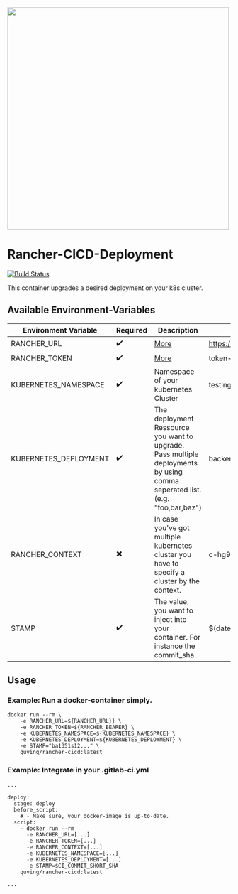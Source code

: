 <img src="https://i.imgur.com/Sv1Oqiu.png" width="500"/>

# Rancher-CICD-Deployment
[![Build Status](https://drone.quving.com/api/badges/Quving/rancher-cicd-deployment/status.svg)](https://drone.quving.com/Quving/rancher-cicd-deployment)

This container upgrades a desired deployment on your k8s cluster.

## Available Environment-Variables
| Environment Variable  | Required | Description | Example |
|---------------------- |----------|-------------|---|
| RANCHER_URL           |  :heavy_check_mark:        | [More](https://rancher.com/docs/rancher/v2.x/en/cli/#cli-authentication)          | https://rancher.example.com/v3 |
| RANCHER_TOKEN         |  :heavy_check_mark:        | [More](https://rancher.com/docs/rancher/v2.x/en/cli/#cli-authentication)          |  token-8rhz5:jnpc...l74d |
| KUBERNETES_NAMESPACE  |  :heavy_check_mark:        |  Namespace of your kubernetes Cluster                                             |  testing |   |
| KUBERNETES_DEPLOYMENT |  :heavy_check_mark:        | The deployment Ressource you want to upgrade. Pass multiple deployments by using comma seperated list. (e.g. "foo,bar,baz") | backend-api, nginx-web  |   |
| RANCHER_CONTEXT       |  :heavy_multiplication_x:  | In case you've got multiple kubernetes cluster you have to specify a cluster by the context.  |  c-hg9ng:p-49nnp |   |
| STAMP                 |  :heavy_check_mark:        | The value, you want to inject into your container. For instance the commit_sha.   | $(date) |   |

## Usage
### Example: Run a docker-container simply.
```
docker run --rm \
    -e RANCHER_URL=${RANCHER_URL}} \
    -e RANCHER_TOKEN=${RANCHER_BEARER} \
    -e KUBERNETES_NAMESPACE=${KUBERNETES_NAMESPACE} \
    -e KUBERNETES_DEPLOYMENT=${KUBERNETES_DEPLOYMENT} \
    -e STAMP="ba1351s12..." \
    quving/rancher-cicd:latest
```


### Example: Integrate in your .gitlab-ci.yml

```
...

deploy:
  stage: deploy
  before_script:
    # - Make sure, your docker-image is up-to-date.
  script:
    - docker run --rm
      -e RANCHER_URL=[...]
      -e RANCHER_TOKEN=[...]
      -e RANCHER_CONTEXT=[...]
      -e KUBERNETES_NAMESPACE=[...]
      -e KUBERNETES_DEPLOYMENT=[...]
      -e STAMP=$CI_COMMIT_SHORT_SHA
    quving/rancher-cicd:latest

...
```
